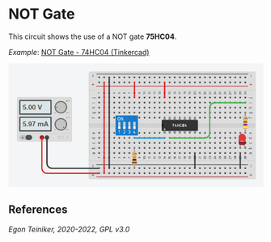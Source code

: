 # NOT Gate

This circuit shows the use of a NOT gate **75HC04**.

_Example_: [NOT Gate - 74HC04 (Tinkercad)](https://www.tinkercad.com/things/0oDD4h7NjYh) 

![NOT Gate](gate-not.png)


## References

*Egon Teiniker, 2020-2022, GPL v3.0* 
